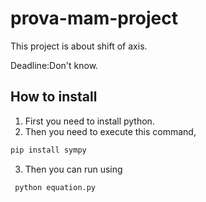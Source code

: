 # prova-mam-project
This project is about shift of axis.

Deadline:Don't know.

## How to install
1. First you need to install python.
2. Then you need to execute this command,
```bash
pip install sympy
```
3. Then you can run using 
```bash
 python equation.py 
```

